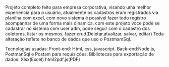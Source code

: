 Projeto completo feito para empresa corporativa, visando uma melhor experiencia para o usuário, 
atualmente os cadastros eram registrados via planilha com excel, com novo sistema é possível fazer todo registro acompanhar de uma forma mais dinamica.
com este projeto voce  pode se cadastrar no sistema com user adm, pode seguir com o cadastro dos coletores, listar os mesmos, fazer crud(Deletar,atualizar, salvar, editar)
Toda alteração reflete no banco de dados que uso o PostmamSql.

Tecnologias usadas:
Front-end: Html, css, javascript.
Back-end:Node.js, PostmanSql e Postam para requisições.
Bibliotecas para exportação de dados: Xlsx(Excel) html2pdf.js(PDF)
